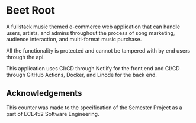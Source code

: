 
# Beet Root
A fullstack music themed e-commerce web application that can handle users, artists, and admins throughout the process of song marketing, audience interaction, and multi-format music purchase.

All the functionality is protected and cannot be tampered with by end users through the api. 

This application uses CI/CD through Netlify for the front end and CI/CD through GitHub Actions, Docker, and Linode for the back end.
## Acknowledgements
This counter was made to the specification of the Semester Project as a part of ECE452 Software Engineering.
